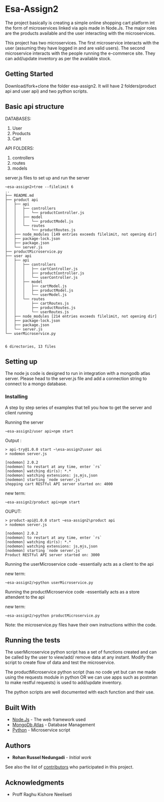 


# Esa-Assign2

The project basically is creating a simple online shopping cart platform int the form of microservices linked via apis made in Node.Js. The major roles are the products available and the user interacting with the microservices. 

This project has two microservices. The first microservice interacts with the user (assuming they have logged in and are valid users). The second microservice interacts with the people running the e-commerce site. They can add/update inventory as per the available stock.

## Getting Started

Download/fork+clone the folder esa-assign2. It will have 2 folders(product api and user api) and two python scripts.

## Basic api structure

DATABASES:<br>
1) User<br>
2) Products<br>
3) Cart<br>

API FOLDERS:<br>
1) controllers <br>
2) routes <br>
3) models <br>

server.js files to set up and run the server

```
~esa-assign2>tree --filelimit 6
..
├── README.md
├── product api
│   ├── api
│   │   ├── controllers
│   │   │   └── productController.js
│   │   ├── model
│   │   │   └── productModel.js
│   │   └── routes
│   │       └── productRoutes.js
│   ├── node_modules [149 entries exceeds filelimit, not opening dir]
│   ├── package-lock.json
│   ├── package.json
│   └── server.js
├── productMicroservice.py
├── user api
│   ├── api
│   │   ├── controllers
│   │   │   ├── cartController.js
│   │   │   ├── productController.js
│   │   │   └── userController.js
│   │   ├── model
│   │   │   ├── cartModel.js
│   │   │   ├── productModel.js
│   │   │   └── userModel.js
│   │   └── routes
│   │       ├── cartRoutes.js
│   │       ├── productRoutes.js
│   │       └── userRoutes.js
│   ├── node_modules [214 entries exceeds filelimit, not opening dir]
│   ├── package-lock.json
│   ├── package.json
│   └── server.js
└── userMicroservice.py


6 directories, 13 files
```


## Setting up

The node js code is designed to run in integration with a mongodb atlas server. Please head to the server.js file and add a connection string to connect to a mongo database.


### Installing

A step by step series of examples that tell you how to get the server and client running

Running the server

```
~esa-assign2/user api>npm start
```

Output :

```
> api-try@1.0.0 start ~\esa-assign2\user api
> nodemon server.js

[nodemon] 2.0.2
[nodemon] to restart at any time, enter `rs`
[nodemon] watching dir(s): *.*
[nodemon] watching extensions: js,mjs,json
[nodemon] starting `node server.js`
shopping cart RESTful API server started on: 4000

```

new term:

```
~esa-assign2/product api>npm start
```
OUPUT: 

```
> product-api@1.0.0 start ~esa-assign2\product api
> nodemon server.js

[nodemon] 2.0.2
[nodemon] to restart at any time, enter `rs`
[nodemon] watching dir(s): *.*
[nodemon] watching extensions: js,mjs,json
[nodemon] starting `node server.js`
Product RESTful API server started on: 3000
```

Running the userMicroservice code -essentially acts as a client to the api

new term:

```
~esa-assign2/>python userMicroservice.py
```

Running the productMicroservice code -essentially acts as a store attendent to the api

new term:

```
~esa-assign2/>python productMicroservice.py
```
Note: the microservice.py files have their own instructions within the code. 

## Running the tests

The userMicroservice python script has a set of functions created and can be called by the user to view/add/ remove data at any instant. Modify the script to create flow of data and test the microservice. 

The productMicroservice python script (has no code yet but can me made using the requests module in python OR we can use apps such as postman to make restful requests) is used to add/update inventory.

The python scripts are well documented with each function and their use.




## Built With

* [Node.Js](https://nodejs.org/en/) - The web framework used
* [MongoDb Atlas](https://www.mongodb.com/cloud/atlas) - Database Management
* [Python](https://www.python.org/) - Microservice script


## Authors

* **Rohan Russel Nedungadi** - *Initial work* 

See also the list of [contributors](https://github.com/rohan9025/esa-assign2/contributors) who participated in this project.


## Acknowledgments

* Proff Raghu Kishore Neeliseti

